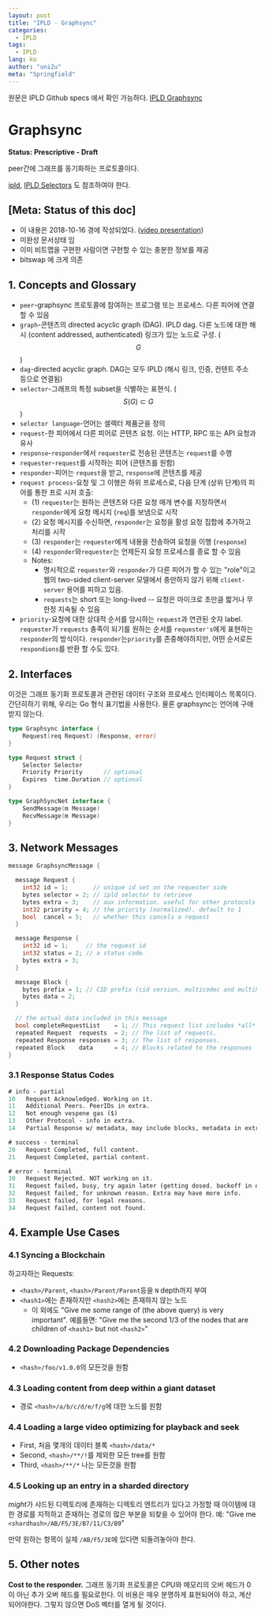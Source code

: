```yaml
---
layout: post
title: "IPLD - Graphsync"
categories:
  - IPLD
tags:
  - IPLD
lang: ko
author: "uni2u"
meta: "Springfield"
---
```


원문은 IPLD Github specs 에서 확인 가능하다. [IPLD Graphsync](https://github.com/ipld/specs/blob/master/block-layer/graphsync/graphsync.md)

# Graphsync

**Status: Prescriptive - Draft**

peer간에 그래프를 동기화하는 프로토콜이다.

[ipld](), [IPLD Selectors]() 도 참조하여야 한다.

## [Meta: Status of this doc]

- 이 내용은 2018-10-16 경에 작성되었다. ([video presentation](https://drive.google.com/file/d/1NbbVxZQFKXwW6mdodxgTaftsI8eID-c1/view))
- 미완성 문서상태 임
- 이미 비트맵을 구현한 사람이면 구현할 수 있는 충분한 정보를 제공
- bitswap 에 크게 의존

## 1. Concepts and Glossary

- `peer`-graphsync 프로토콜에 참여하는 프로그램 또는 프로세스. 다른 피어에 연결할 수 있음
- `graph`-콘텐츠의 directed acyclic graph (DAG). IPLD dag. 다른 노드에 대한 해시 (content addressed, authenticated) 링크가 있는 노드로 구성. ($$ G $$)
- `dag`-directed acyclic graph. DAG는 모두 IPLD (해시 링크, 인증, 컨텐트 주소 등으로 연결됨)
- `selector`-그래프의 특정 subset을 식별하는 표현식. ($$ S(G) \subset G $$)
- `selector language`-언어는 셀렉터 제품군을 정의
- `request`-한 피어에서 다른 피어로 콘텐츠 요청. 이는 HTTP, RPC 또는 API 요청과 유사
- `response`-`responder`에서 `requester`로 전송된 콘텐츠는 `request`를 수행
- `requester`-`request`를 시작하는 피어 (콘텐츠를 원함)
- `responder`-피어는 `request`을 받고, `response`에 콘텐츠를 제공
- `request process`-요청 및 그 이행은 하위 프로세스로, 다음 단계 (상위 단계)의 피어를 통한 프로 시저 호출:
  - (1) `requester`는 원하는 콘텐츠와 다른 요청 매개 변수를 지정하면서 `responder`에게 요청 메시지 (`req`)를 보냄으로 시작
  - (2) 요청 메시지를 수신하면, `responder`는 요청을 활성 요청 집합에 추가하고 처리를 시작
  - (3) `responder`는 `requester`에게 내용을 전송하여 요청을 이행 (`response`)
  - (4) `responder`와`requester`는 언제든지 요청 프로세스를 종료 할 수 있음
  - Notes:
    - 명시적으로 `requester`와 `responder`가 다른 피어가 할 수 있는 "role"이고 웹의 two-sided client-server 모델에서 충만하지 않기 위해 `client-server` 용어를 피하고 있음.
    - `requests`는 short 또는 long-lived -- 요청은 마이크로 초만큼 짧거나 무한정 지속될 수 있음
- `priority`-요청에 대한 상대적 순서를 암시하는 `request`과 연관된 숫자 label. `requester`가 `requests` 충족이 되기를 원하는 순서를 `requester's`에게 표현하는 `responder`의 방식이다. `responder`는`priority`를 존중해야하지만, 어떤 순서로든 `respondions`를 반환 할 수도 있다.

## 2. Interfaces

이것은 그래프 동기화 프로토콜과 관련된 데이터 구조와 프로세스 인터페이스 목록이다. 간단히하기 위해, 우리는 Go 형식 표기법을 사용한다. 물론 graphsync는 언어에 구애받지 않는다.

```go
type Graphsync interface {
	Request(req	Request) (Response, error)
}

type Request struct {
    Selector Selector
    Priority Priority      // optional
    Expires  time.Duration // optional
}

type GraphSyncNet interface {
    SendMessage(m Message)
    RecvMessage(m Message)
}
```

## 3. Network Messages

```go
message GraphsyncMessage {

  message Request {
    int32 id = 1;       // unique id set on the requester side
    bytes selector = 2; // ipld selector to retrieve
    bytes extra = 3;    // aux information. useful for other protocols
    int32 priority = 4;	// the priority (normalized). default to 1
    bool  cancel = 5;   // whether this cancels a request
  }

  message Response {
    int32 id = 1;     // the request id
    int32 status = 2; // a status code.
    bytes extra = 3;
  }

  message Block {
  	bytes prefix = 1; // CID prefix (cid version, multicodec and multihash prefix (type + length)
  	bytes data = 2;
  }

  // the actual data included in this message
  bool completeRequestList    = 1; // This request list includes *all* requests, replacing outstanding requests.
  repeated Request  requests  = 2; // The list of requests.
  repeated Response responses = 3; // The list of responses.
  repeated Block    data      = 4; // Blocks related to the responses
}
```

### 3.1 Response Status Codes

```protobuf
# info - partial
10   Request Acknowledged. Working on it.
11   Additional Peers. PeerIDs in extra.
12   Not enough vespene gas ($)
13   Other Protocol - info in extra.
14   Partial Response w/ metadata, may include blocks, metadata in extra

# success - terminal
20   Request Completed, full content.
21   Request Completed, partial content.

# error - terminal
30   Request Rejected. NOT working on it.
31   Request failed, busy, try again later (getting dosed. backoff in extra).
32   Request failed, for unknown reason. Extra may have more info.
33   Request failed, for legal reasons.
34   Request failed, content not found.
```

## 4. Example Use Cases

### 4.1 Syncing a Blockchain

하고자하는 Requests:

- `<hash>/Parent`, `<hash>/Parent/Parent`등을 `N` depth까지 부여
- `<hash1>`에는 존재하지만 `<hash2>`에는 존재하지 않는 노드
  - 이 외에도 "Give me some range of (the above query) is very important". 예를들면: "Give me the second 1/3 of the nodes that are children of `<hash1>` but not `<hash2>`"

### 4.2 Downloading Package Dependencies

- `<hash>/foo/v1.0.0`의 모든것을 원함

### 4.3 Loading content from deep within a giant dataset

- 경로 `<hash>/a/b/c/d/e/f/g`에 대한 노드를 원함

### 4.4 Loading a large video optimizing for playback and seek

- First, 처음 몇개의 데이터 블록 `<hash>/data/*`
- Second, `<hash>/**/!`를 제외한 모든 tree를 원함
- Third, `<hash>/**/*` 나는 모든것을 원함

### 4.5 Looking up an entry in a sharded directory

*might*가 샤드된 디렉토리에 존재하는 디렉토리 엔트리가 있다고 가정할 때 아이템에 대한 경로를 지적하고 준재하는 경로의 많은 부분을 되찾을 수 있어야 한다. 예: "Give me `<shardhash>/AB/F5/3E/B7/11/C3/B9`"

만약 원하는 항목이 실제 `/AB/F5/3E`에 있다면 되돌려놓아야 한다.

## 5. Other notes

**Cost to the responder.** 그래프 동기화 프로토콜은 CPU와 메모리의 오버 헤드가 0이 아닌 추가 오버 헤드를 필요로한다. 이 비용은 매우 분명하게 표현되어야 하고, 계산되어야한다. 그렇지 않으면 DoS 벡터를 열게 될 것이다.
